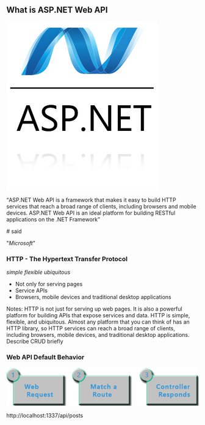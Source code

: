 ## What is ASP.NET Web API

![asp net](../img/asp-net-logo2.png)


<q>ASP.NET Web API is a framework that makes it easy to build HTTP 
services that reach a broad range of clients, including browsers 
and mobile devices. ASP.NET Web API is an ideal platform for building 
RESTful applications on the .NET Framework</q>

\# said
<!-- .element class="fragment" style="text-align: right" --> 
"*Microsoft*" <!-- .element class="text-info" -->


<!-- .element class="text-left" -->
### HTTP - The Hypertext Transfer Protocol 
*simple* <!-- .element class="label label-info" -->
*flexible* <!-- .element class="label label-primary" -->
*ubiquitous* <!-- .element class="label label-success" -->

* Not only for serving pages
* Service APIs
* Browsers, mobile devices and traditional desktop applications

Notes:
HTTP is not just for serving up web pages. It is also a powerful 
platform for building APIs that expose services and data. 
HTTP is simple, flexible, and ubiquitous. Almost any platform that 
you can think of has an HTTP library, so HTTP services can reach a 
broad range of clients, including browsers, mobile devices, and 
traditional desktop applications.
Describe CRUD briefly


### Web API Default Behavior

![api behavior](../img/api-process.png)

http://localhost:1337/api/posts
